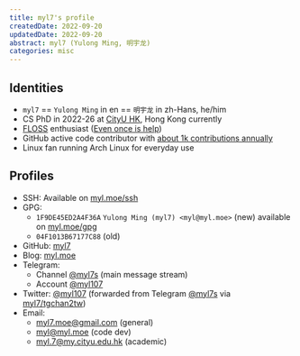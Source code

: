 ```yaml
---
title: myl7's profile
createdDate: 2022-09-20
updatedDate: 2022-09-20
abstract: myl7 (Yulong Ming, 明宇龙)
categories: misc
---
```


<!-- Copyright (C) 2021, 2022 myl7 -->
<!-- SPDX-License-Identifier: CC-BY-SA-4.0 -->

## Identities

- `myl7` == `Yulong Ming` in en == `明宇龙` in zh-Hans, he/him
- CS PhD in 2022-26 at [CityU HK](https://www.cityu.edu.hk/), Hong Kong currently
- [FLOSS](https://wikipedia.org/wiki/FLOSS 'free and open-source software') enthusiast ([Even once is help](https://www.gnu.org/philosophy/saying-no-even-once.html))
- GitHub active code contributor with [about 1k contributions annually](https://github.com/myl7)
- Linux fan running Arch Linux for everyday use

## Profiles

- SSH: Available on [myl.moe/ssh](https://myl.moe/ssh)
- GPG:
  - `1F9DE45ED2A4F36A` `Yulong Ming (myl7) <myl@myl.moe>` (new) available on [myl.moe/gpg](https://myl.moe/gpg)
  - `04F1013B67177C88` (old)
- GitHub: [myl7](https://github.com/myl7)
- Blog: [myl.moe](https://myl.moe)
- Telegram:
  - Channel [@myl7s](https://t.me/myl7s) (main message stream)
  - Account [@myl107](https://t.me/myl107)
- Twitter: [@myl107](https://twitter.com/myl107) (forwarded from Telegram [@myl7s](https://t.me/myl7s) via [myl7/tgchan2tw](https://github.com/myl7/tgchan2tw))
- Email:
  - [myl7.moe@gmail.com](mailto:myl7.moe@gmail.com) (general)
  - [myl@myl.moe](mailto:myl@myl.moe) (code dev)
  - [myl.7@my.cityu.edu.hk](mailto:myl.7@my.cityu.edu.hk) (academic)
